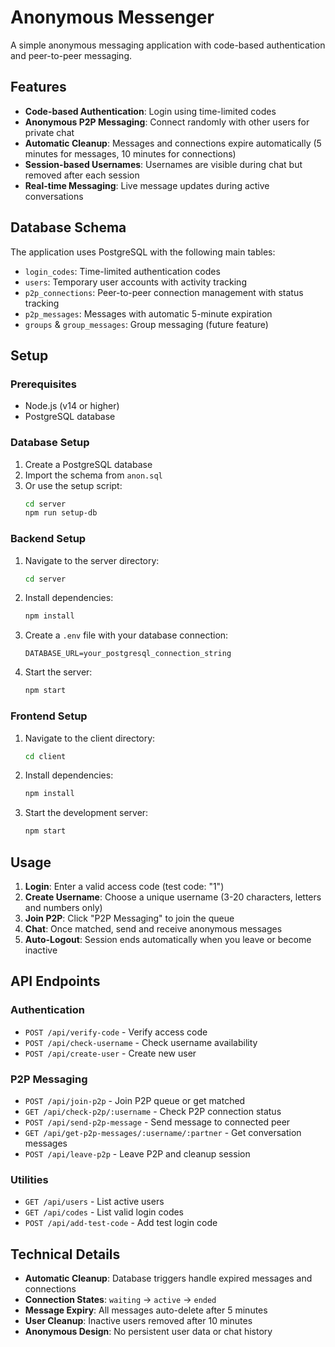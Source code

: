 # Anonymous Messenger

A simple anonymous messaging application with code-based authentication and peer-to-peer messaging.

## Features

- **Code-based Authentication**: Login using time-limited codes
- **Anonymous P2P Messaging**: Connect randomly with other users for private chat
- **Automatic Cleanup**: Messages and connections expire automatically (5 minutes for messages, 10 minutes for connections)
- **Session-based Usernames**: Usernames are visible during chat but removed after each session
- **Real-time Messaging**: Live message updates during active conversations

## Database Schema

The application uses PostgreSQL with the following main tables:
- `login_codes`: Time-limited authentication codes
- `users`: Temporary user accounts with activity tracking
- `p2p_connections`: Peer-to-peer connection management with status tracking
- `p2p_messages`: Messages with automatic 5-minute expiration
- `groups` & `group_messages`: Group messaging (future feature)

## Setup

### Prerequisites
- Node.js (v14 or higher)
- PostgreSQL database

### Database Setup
1. Create a PostgreSQL database
2. Import the schema from `anon.sql`
3. Or use the setup script:
   ```bash
   cd server
   npm run setup-db
   ```

### Backend Setup
1. Navigate to the server directory:
   ```bash
   cd server
   ```
2. Install dependencies:
   ```bash
   npm install
   ```
3. Create a `.env` file with your database connection:
   ```
   DATABASE_URL=your_postgresql_connection_string
   ```
4. Start the server:
   ```bash
   npm start
   ```

### Frontend Setup
1. Navigate to the client directory:
   ```bash
   cd client
   ```
2. Install dependencies:
   ```bash
   npm install
   ```
3. Start the development server:
   ```bash
   npm start
   ```

## Usage

1. **Login**: Enter a valid access code (test code: "1")
2. **Create Username**: Choose a unique username (3-20 characters, letters and numbers only)
3. **Join P2P**: Click "P2P Messaging" to join the queue
4. **Chat**: Once matched, send and receive anonymous messages
5. **Auto-Logout**: Session ends automatically when you leave or become inactive

## API Endpoints

### Authentication
- `POST /api/verify-code` - Verify access code
- `POST /api/check-username` - Check username availability
- `POST /api/create-user` - Create new user

### P2P Messaging
- `POST /api/join-p2p` - Join P2P queue or get matched
- `GET /api/check-p2p/:username` - Check P2P connection status
- `POST /api/send-p2p-message` - Send message to connected peer
- `GET /api/get-p2p-messages/:username/:partner` - Get conversation messages
- `POST /api/leave-p2p` - Leave P2P and cleanup session

### Utilities
- `GET /api/users` - List active users
- `GET /api/codes` - List valid login codes
- `POST /api/add-test-code` - Add test login code

## Technical Details

- **Automatic Cleanup**: Database triggers handle expired messages and connections
- **Connection States**: `waiting` → `active` → `ended`
- **Message Expiry**: All messages auto-delete after 5 minutes
- **User Cleanup**: Inactive users removed after 10 minutes
- **Anonymous Design**: No persistent user data or chat history
